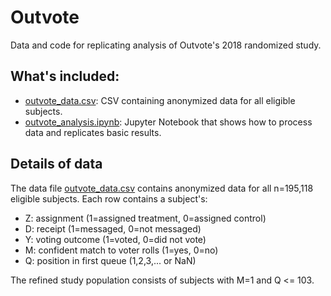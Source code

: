 # Outvote
Data and code for replicating analysis of Outvote's 2018 randomized study.

## What's included:

* [outvote_data.csv](https://github.com/aschein/outvote/blob/master/dat/outvote_data.csv): CSV containing anonymized data for all eligible subjects.
* [outvote_analysis.ipynb](https://github.com/aschein/outvote/blob/master/src/outvote_analysis.ipynb): Jupyter Notebook that shows how to process data and replicates basic results.

## Details of data

The data file [outvote_data.csv](https://github.com/aschein/outvote/blob/master/dat/outvote_data.csv) contains anonymized data for all n=195,118 eligible subjects. Each row contains a subject's:

* Z: assignment (1=assigned treatment, 0=assigned control)
* D: receipt (1=messaged, 0=not messaged)
* Y: voting outcome (1=voted, 0=did not vote)
* M: confident match to voter rolls (1=yes, 0=no)
* Q: position in first queue (1,2,3,... or NaN)

The refined study population consists of subjects with M=1 and Q <= 103.
 
